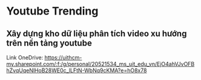 # Youtube Trending 
## Xây dựng kho dữ liệu phân tích video xu hướng trên nền tảng youtube  
Link OneDrive: https://uithcm-my.sharepoint.com/:f:/g/personal/20521534_ms_uit_edu_vn/EjO4ahVJvOFBhZvqUqeNlHoB28WE0c_lLFtN-WbNq9cKMA?e=hO8x78
